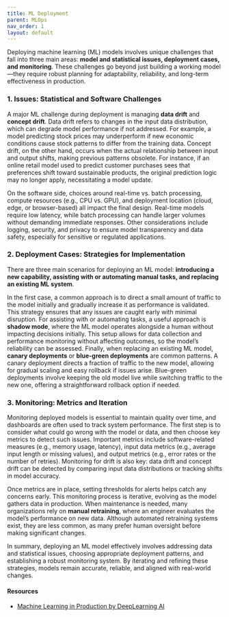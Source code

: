 ```yaml
---
title: ML Deployment
parent: MLOps
nav_order: 1
layout: default
---
```


Deploying machine learning (ML) models involves unique challenges that fall into three main areas: **model and statistical issues, deployment cases, and monitoring**. These challenges go beyond just building a working model—they require robust planning for adaptability, reliability, and long-term effectiveness in production.

### 1. Issues: Statistical and Software Challenges

A major ML challenge during deployment is managing **data drift** and **concept drift**. Data drift refers to changes in the input data distribution, which can degrade model performance if not addressed. For example, a model predicting stock prices may underperform if new economic conditions cause stock patterns to differ from the training data. Concept drift, on the other hand, occurs when the actual relationship between input and output shifts, making previous patterns obsolete. For instance, if an online retail model used to predict customer purchases sees that preferences shift toward sustainable products, the original prediction logic may no longer apply, necessitating a model update.

On the software side, choices around real-time vs. batch processing, compute resources (e.g., CPU vs. GPU), and deployment location (cloud, edge, or browser-based) all impact the final design. Real-time models require low latency, while batch processing can handle larger volumes without demanding immediate responses. Other considerations include logging, security, and privacy to ensure model transparency and data safety, especially for sensitive or regulated applications.

### 2. Deployment Cases: Strategies for Implementation

There are three main scenarios for deploying an ML model: **introducing a new capability, assisting with or automating manual tasks, and replacing an existing ML system**. 

In the first case, a common approach is to direct a small amount of traffic to the model initially and gradually increase it as performance is validated. This strategy ensures that any issues are caught early with minimal disruption. For assisting with or automating tasks, a useful approach is **shadow mode**, where the ML model operates alongside a human without impacting decisions initially. This setup allows for data collection and performance monitoring without affecting outcomes, so the model’s reliability can be assessed. Finally, when replacing an existing ML model, **canary deployments** or **blue-green deployments** are common patterns. A canary deployment directs a fraction of traffic to the new model, allowing for gradual scaling and easy rollback if issues arise. Blue-green deployments involve keeping the old model live while switching traffic to the new one, offering a straightforward rollback option if needed.

### 3. Monitoring: Metrics and Iteration
Monitoring deployed models is essential to maintain quality over time, and dashboards are often used to track system performance. The first step is to consider what could go wrong with the model or data, and then choose key metrics to detect such issues. Important metrics include software-related measures (e.g., memory usage, latency), input data metrics (e.g., average input length or missing values), and output metrics (e.g., error rates or the number of retries). Monitoring for drift is also key: data drift and concept drift can be detected by comparing input data distributions or tracking shifts in model accuracy.

Once metrics are in place, setting thresholds for alerts helps catch any concerns early. This monitoring process is iterative, evolving as the model gathers data in production. When maintenance is needed, many organizations rely on **manual retraining**, where an engineer evaluates the model’s performance on new data. Although automated retraining systems exist, they are less common, as many prefer human oversight before making significant changes.

In summary, deploying an ML model effectively involves addressing data and statistical issues, choosing appropriate deployment patterns, and establishing a robust monitoring system. By iterating and refining these strategies, models remain accurate, reliable, and aligned with real-world changes.

#### Resources
- [Machine Learning in Production by DeepLearning AI](https://www.coursera.org/learn/introduction-to-machine-learning-in-production/home/week/1)
